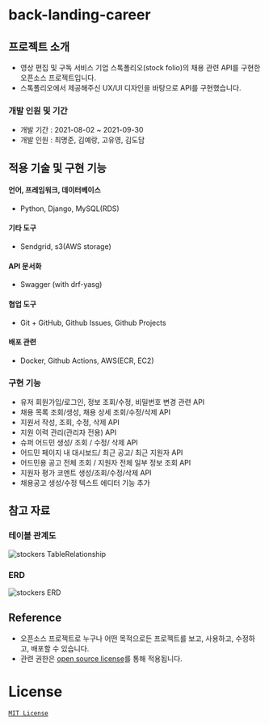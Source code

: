 # back-landing-career
## 프로젝트 소개
- 영상 편집 및 구독 서비스 기업 스톡폴리오(stock folio)의 채용 관련 API를 구현한 오픈소스 프로젝트입니다.
- 스톡폴리오에서 제공해주신 UX/UI 디자인을 바탕으로 API를 구현했습니다.
### 개발 인원 및 기간
- 개발 기간 : 2021-08-02 ~ 2021-09-30
- 개발 인원 : 최명준, 김예랑, 고유영, 김도담
## 적용 기술 및 구현 기능
#### 언어, 프레임워크, 데이터베이스
- Python, Django, MySQL(RDS)
#### 기타 도구
- Sendgrid, s3(AWS storage)
#### API 문서화
- Swagger (with drf-yasg)
#### 협업 도구
- Git + GitHub, Github Issues, Github Projects
#### 배포 관련
- Docker, Github Actions, AWS(ECR, EC2)
### 구현 기능
- 유저 회원가입/로그인, 정보 조회/수정, 비밀번호 변경 관련 API
- 채용 목록 조회/생성, 채용 상세 조회/수정/삭제 API 
- 지원서 작성, 조회, 수정, 삭제 API
- 지원 이력 관리(관리자 전용) API
- 슈퍼 어드민 생성/ 조회 / 수정/ 삭제 API
- 어드민 페이지 내 대시보드/ 최근 공고/ 최근 지원자 API
- 어드민용 공고 전체 조회 / 지원자 전체 일부 정보 조회 API
- 지원자 평가 코멘트 생성/조회/수정/삭제 API
- 채용공고 생성/수정 텍스트 에디터 기능 추가
## 참고 자료
### 테이블 관계도
![stockers TableRelationship](https://user-images.githubusercontent.com/74804995/130888892-e298b03c-eb24-4fe4-bc74-59b79f9a8281.png)
### ERD
![stockers ERD](https://user-images.githubusercontent.com/74804995/130898163-45f9f30e-f08a-4298-856a-8b246863b7e3.png)

## Reference
- 오픈소스 프로젝트로 누구나 어떤 목적으로든 프로젝트를 보고, 사용하고, 수정하고, 배포할 수 있습니다. 
- 관련 권한은 <a href="https://opensource.org/licenses" target="_blank">open source license</a>를 통해 적용됩니다.

# License
[`MIT License`](./LICENSE)

